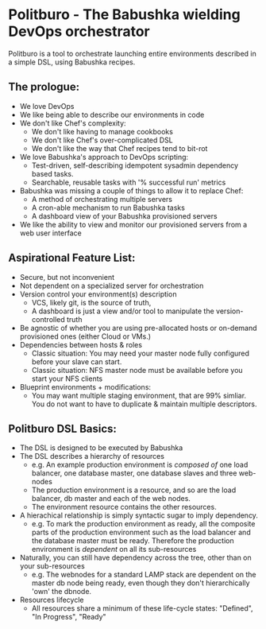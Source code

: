 Politburo - The Babushka wielding DevOps orchestrator
========================================================

Politburo is a tool to orchestrate launching entire environments described in a simple DSL, using Babushka recipes.

The prologue:
-------------

* We love DevOps
* We like being able to describe our environments in code
* We don't like Chef's complexity:
  * We don't like having to manage cookbooks
  * We don't like Chef's over-complicated DSL 
  * We don't like the way that Chef recipes tend to bit-rot
* We love Babushka's approach to DevOps scripting:
  * Test-driven, self-describing idempotent sysadmin dependency based tasks.
  * Searchable, reusable tasks with '% successful run' metrics
* Babushka was missing a couple of things to allow it to replace Chef:
  * A method of orchestrating multiple servers
  * A cron-able mechanism to run Babushka tasks
  * A dashboard view of your Babushka provisioned servers
* We like the ability to view and monitor our provisioned servers from a web user interface

Aspirational Feature List:
--------------------------

* Secure, but not inconvenient
* Not dependent on a specialized server for orchestration
* Version control your environment(s) description
  * VCS, likely git, is the source of truth, 
  * A dashboard is just a view and/or tool to manipulate the version-controlled truth
* Be agnostic of whether you are using pre-allocated hosts or on-demand provisioned ones (either Cloud or VMs.)
* Dependencies between hosts & roles 
  * Classic situation: You may need your master node fully configured before your slave can start.
  * Classic situation: NFS master node must be available before you start your NFS clients
* Blueprint environments + modifications:
  * You may want multiple staging environment, that are 99% simliar. You do not want to have to duplicate & maintain multiple descriptors.

Politburo DSL Basics:
---------------------

* The DSL is designed to be executed by Babushka
* The DSL describes a hierarchy of resources
  * e.g. An example production environment is _composed of_ one load balancer, one database master, one database slaves and three web-nodes
  * The production environment is a resource, and so are the load balancer, db master and each of the web nodes. 
  * The environment resource contains the other resources.
* A hierachical relationship is simply syntactic sugar to imply dependency.
  * e.g. To mark the production environment as ready, all the composite parts of the production environment such as the load balancer and the database master must be ready. Therefore the production environment is _dependent_ on all its sub-resources
* Naturally, you can still have dependency across the tree, other than on your sub-resources
  * e.g. The webnodes for a standard LAMP stack are dependent on the master db node being ready, even though they don't hierarchically 'own' the dbnode. 
* Resources lifecycle
  * All resources share a minimum of these life-cycle states: "Defined", "In Progress", "Ready"